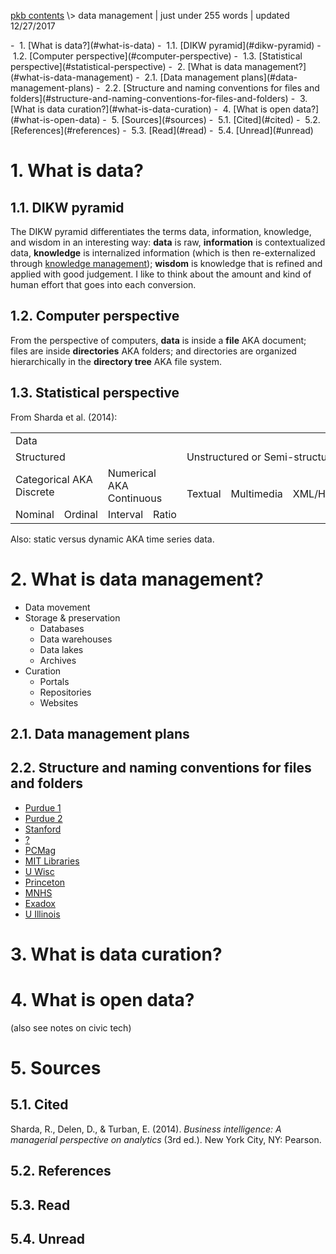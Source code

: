 <p class="path"><a href="../pkb.html">pkb contents</a> \> data management | just under 255 words | updated 12/27/2017</p><div class="TOC">- &nbsp;1. [What is data?](#what-is-data)
	- &nbsp;1.1. [DIKW pyramid](#dikw-pyramid)
	- &nbsp;1.2. [Computer perspective](#computer-perspective)
	- &nbsp;1.3. [Statistical perspective](#statistical-perspective)
- &nbsp;2. [What is data management?](#what-is-data-management)
	- &nbsp;2.1. [Data management plans](#data-management-plans)
	- &nbsp;2.2. [Structure and naming conventions for files and folders](#structure-and-naming-conventions-for-files-and-folders)
- &nbsp;3. [What is data curation?](#what-is-data-curation)
- &nbsp;4. [What is open data?](#what-is-open-data)
- &nbsp;5. [Sources](#sources)
	- &nbsp;5.1. [Cited](#cited)
	- &nbsp;5.2. [References](#references)
	- &nbsp;5.3. [Read](#read)
	- &nbsp;5.4. [Unread](#unread)
</div>

# 1. What is data?

## 1.1. DIKW pyramid

The DIKW pyramid differentiates the terms data, information, knowledge, and wisdom in an interesting way: **data** is raw, **information** is contextualized data, **knowledge** is internalized information (which is then re-externalized through [knowledge management](https://jtkovacs.github.io/refs/km.html)); **wisdom** is knowledge that is refined and applied with good judgement. I like to think about the amount and kind of human effort that goes into each conversion.

## 1.2. Computer perspective

From the perspective of computers, **data** is inside a **file** AKA document; files are inside **directories** AKA folders; and directories are organized hierarchically in the **directory tree** AKA file system.

## 1.3. Statistical perspective

From Sharda et al. (2014):

<table>
    <tr><td colspan=7>Data</td></tr>
    <tr><td colspan=4>Structured</td><td colspan=3>Unstructured or Semi-structured</td></tr>
    <tr><td colspan=2>Categorical AKA Discrete</td><td colspan=2>Numerical AKA Continuous</td><td rowspan=2>Textual</td><td rowspan=2>Multimedia</td><td rowspan=2>XML/HTML</td></tr>
    <tr><td>Nominal</td><td>Ordinal</td><td>Interval</td><td>Ratio</td></tr>
</table>

Also: static versus dynamic AKA time series data.


# 2. What is data management?

- Data movement
- Storage & preservation
    - Databases
    - Data warehouses
    - Data lakes
    - Archives
- Curation
    - Portals
    - Repositories
    - Websites


## 2.1. Data management plans


## 2.2. Structure and naming conventions for files and folders

- [Purdue 1](http://guides.lib.purdue.edu/c.php?g=353013&p=2378293)
- [Purdue 2](http://guides.lib.purdue.edu/c.php?g=353013&p=2378293)
- [Stanford](https://library.stanford.edu/research/data-management-services/data-best-practices/best-practices-file-naming)
- [?](https://www2.le.ac.uk/services/research-data/organise-data/naming-files)
- [PCMag](http://www.pcmag.com/article2/0,2817,2385613,00.asp)
- [MIT Libraries](https://libraries.mit.edu/data-management/files/2014/05/FileOrg_20160121.pdf)
- [U Wisc](http://researchdata.wisc.edu/file-naming-and-versioning/)
- [Princeton](http://libguides.princeton.edu/c.php?g=102546&p=930626)
- [MNHS](http://www.mnhs.org/preserve/records/electronicrecords/erfnaming.php)
- [Exadox](http://www.exadox.com/en/articles/file-naming-convention-ten-rules-best-practice)
- [U Illinois](http://guides.library.illinois.edu/introdata/filenames)


# 3. What is data curation?

# 4. What is open data?

(also see notes on civic tech)



# 5. Sources

## 5.1. Cited

Sharda, R., Delen, D., & Turban, E. (2014). _Business intelligence: A managerial perspective on analytics_ (3rd ed.). New York City, NY: Pearson.

## 5.2. References

## 5.3. Read

## 5.4. Unread
